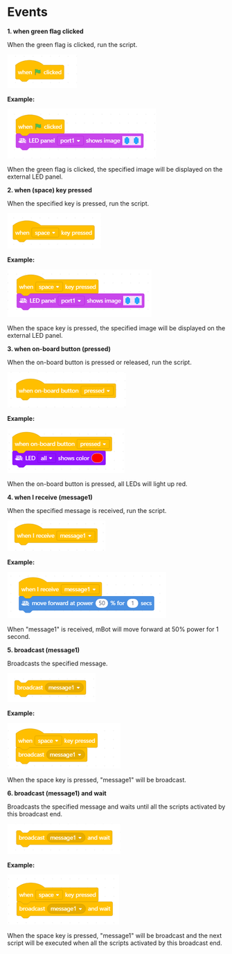 # Events

**1. when green flag clicked**

When the green flag is clicked, run the script.

![](../../../.gitbook/assets/0%20%2812%29.png)

**Example:**

![](../../../.gitbook/assets/1%20%283%29.png)

When the green flag is clicked, the specified image will be displayed on the external LED panel.

**2. when \(space\) key pressed**

When the specified key is pressed, run the script.

![](../../../.gitbook/assets/2%20%285%29.png)

**Example:**

![](../../../.gitbook/assets/3%20%288%29.png)

When the space key is pressed, the specified image will be displayed on the external LED panel.

**3. when on-board button \(pressed\)**

When the on-board button is pressed or released, run the script.

![](../../../.gitbook/assets/4%20%284%29.png)

**Example:**

![](../../../.gitbook/assets/5%20%2812%29.png)

When the on-board button is pressed, all LEDs will light up red.

**4. when I receive \(message1\)**

When the specified message is received, run the script.

![](../../../.gitbook/assets/6%20%2811%29.png)

**Example:**

![](../../../.gitbook/assets/7%20%281%29.png)

When "message1" is received, mBot will move forward at 50% power for 1 second.

**5. broadcast \(message1\)**

Broadcasts the specified message.

![](../../../.gitbook/assets/8%20%2811%29.png)

**Example:**

![](../../../.gitbook/assets/9%20%282%29.png)

When the space key is pressed, "message1" will be broadcast.

**6. broadcast \(message1\) and wait**

Broadcasts the specified message and waits until all the scripts activated by this broadcast end.

![](../../../.gitbook/assets/10.png)

**Example:**

![](../../../.gitbook/assets/11%20%287%29.png)

When the space key is pressed, "message1" will be broadcast and the next script will be executed when all the scripts activated by this broadcast end.

